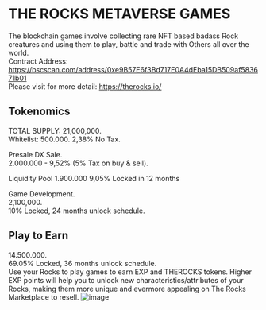 # THE ROCKS METAVERSE GAMES
The blockchain games involve collecting rare NFT based badass Rock creatures and using them to play, battle and trade with Others all over the world.   
Contract Address: https://bscscan.com/address/0xe9B57E6f3Bd717E0A4dEba15DB509af583671b01   
Please visit for more detail: https://therocks.io/
## Tokenomics
TOTAL SUPPLY: 21,000,000.  
Whitelist: 500.000. 2,38% No Tax.  

Presale DX Sale.  
2.000.000 - 9,52% (5% Tax on buy & sell).  

Liquidity Pool
1.900.000
9,05% Locked in 12 months

Game Development.  
2,100,000.  
10% Locked, 24 months unlock schedule.  

## Play to Earn
14.500.000.  
69.05% Locked, 36 months unlock schedule.  
Use your Rocks to play games to earn EXP and THEROCKS tokens. Higher EXP points will help you to unlock new characteristics/attributes of your Rocks, making them more unique and evermore appealing on The Rocks Marketplace to resell.
![image](https://user-images.githubusercontent.com/91370489/134769431-3cf954d3-2c21-49d4-96f5-502a45b2e578.png)
